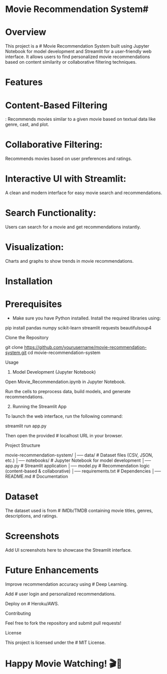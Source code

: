 # Movie Recommendation System#

# Overview

This project is a # Movie Recommendation System built using Jupyter Notebook for model development and Streamlit for a user-friendly web interface. It allows users to find personalized movie recommendations based on content similarity or collaborative filtering techniques.

# Features

# Content-Based Filtering 
: Recommends movies similar to a given movie based on textual data like genre, cast, and plot.

# Collaborative Filtering:
Recommends movies based on user preferences and ratings.

# Interactive UI with Streamlit:
A clean and modern interface for easy movie search and recommendations.

# Search Functionality:
Users can search for a movie and get recommendations instantly.

# Visualization:
Charts and graphs to show trends in movie recommendations.

# Installation

# Prerequisites

* Make sure you have Python installed. Install the required libraries using:

pip install pandas numpy scikit-learn streamlit requests beautifulsoup4

Clone the Repository

git clone https://github.com/yourusername/movie-recommendation-system.git
cd movie-recommendation-system

Usage

1. Model Development (Jupyter Notebook)

Open Movie_Recommendation.ipynb in Jupyter Notebook.

Run the cells to preprocess data, build models, and generate recommendations.

2. Running the Streamlit App

To launch the web interface, run the following command:

streamlit run app.py

Then open the provided # localhost URL in your browser.

Project Structure

movie-recommendation-system/
│── data/                   # Dataset files (CSV, JSON, etc.)
│── notebooks/              # Jupyter Notebook for model development
│── app.py                  # Streamlit application
│── model.py                # Recommendation logic (content-based & collaborative)
│── requirements.txt        # Dependencies
│── README.md               # Documentation

# Dataset

The dataset used is from # IMDb/TMDB containing movie titles, genres, descriptions, and ratings.

# Screenshots

Add UI screenshots here to showcase the Streamlit interface.

# Future Enhancements

Improve recommendation accuracy using # Deep Learning.

Add # user login and personalized recommendations.

Deploy on # Heroku/AWS.

Contributing

Feel free to fork the repository and submit pull requests!

License

This project is licensed under the # MIT License.

# Happy Movie Watching! 🎬🍿


